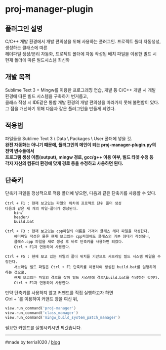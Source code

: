 # proj-manager-plugin
## 플러그인 설명
C/C++ 개발 환경에서 개발 편의성을 위해 사용하는 플러그인. 프로젝트 폴더 자동생성, 생성하는 클래스에 따른  
헤더파일 생성/분리 자동화, 프로젝트 폴더에 자동 작성된 배치 파일을 이용한 빌드 시 현재 폴더에 따른 빌드시스템 최신화  

## 개발 목적
Sublime Text 3 + Mingw를 이용한 프로그래밍 연습, 개발 등 C/C++ 개발 시 개발 환경에 따른 빌드 시스템을 구축하기 번거롭고,  
클래스 작성 시 IDE같은 통합 개발 환경의 개발 편의성을 따라가지 못해 불편함이 있다.  
그 점을 개선하기 위해 다음과 같은 플러그인을 만들게 되었다.  

## 적용법
파일들을 Sublime Text 3 \ Data \ Packages \ User 폴더에 넣을 것.  
**완전 자동화는 아니기 때문에, 플러그인의 메인이 되는 proj-manager-plugin.py의 전역 변수들에서  
프로그램 생성 이름(output), mingw 경로, gcc/g++ 이용 여부, 빌드 타겟 수정 등  
각자 자신의 컴퓨터 환경에 맞게 경로 등을 수정하고 사용하면 된다.**  

## 단축키
단축키 파일을 정상적으로 적용 폴더에 넣으면, 다음과 같은 단축키를 사용할 수 있다.
```
Ctrl + F1 : 현재 보고있는 파일의 위치에 프로젝트 단위 폴더 생성
다음과 같은 세 개의 파일·폴더가 생성된다.
	bin/
	header/
	build.bat

Ctrl + F3 : 현재 보고있는 cpp파일의 이름을 가져와 클래스 헤더 파일을 작성한다.
	헤더파일 작성은 물론 현재 보고있는 cpp파일에도 클래스의 기본 형태가 작성되니,
	클래스.cpp 파일을 새로 생성 후 바로 단축키를 사용하면 되겠다.
	Ctrl + F1과 연동하여 사용한다.

Ctrl + F5 : 현재 보고 있는 파일의 폴더 위치를 기반으로 서브라임 빌드 시스템 파일을 수정한다.
	서브라임 빌드 파일은 Ctrl + F1 단축키를 이용하여 생성된 build.bat를 실행하게 하는 것으로,
	현재 보고있는 파일의 경로를 찾아 빌드 시스템에 경로\build.bat를 작성하는 것이다.
	Ctrl + F1과 연동하여 사용한다.
```

만약 단축키를 사용하지 않고 커맨드를 직접 실행하고자 하면  
Ctrl + \`를 이용하여 커맨드 창을 여신 뒤,
```python
view.run_command('proj-manager')
view.run_command('class_manager')
view.run_command('mingw_build_system_patch_manager')
```
필요한 커맨드를 실행시키시면 되겠습니다.

-----------------------

#made by terria1020 / [blog](https://terria1020.blogspot.com/)
